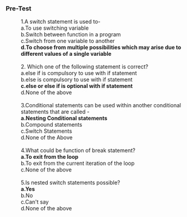 ### <b>Pre-Test</b>
<dd>1.A switch statement is used to-<br>
a.To use switching variable<br>
b.Switch between function in a program<br>
c.Switch from one variable to another<br>
<b>d.To choose from multiple possibilities which may arise due to different values of a single variable</b><br></dd><br>
<dd>2. Which one of the following statement is correct?<br>
a.else if is compulsory to use with if statement<br>
b.else is compulsory to use with if statement<br>
<b>c.else or else if is optional with if statement</b><br>
d.None of the above<br></dd><br>
<dd>3.Conditional statements can be used within another conditional statements that are called -<br>
<b>a.Nesting Conditional statements</b><br>
b.Compound statements<br>
c.Switch Statements<br>
d.None of the Above<br></dd><br>
<dd>4.What could be function of break statement?<br>
<b>a.To exit from the loop</b><br>
b.To exit from the current iteration of the loop<br>
c.None of the above<br></dd><br>
<dd>5.Is nested switch statements possible?<br>
<b>a.Yes</b><br>
b.No<br>
c.Can't say<br>
d.None of the above<br></dd><br>
